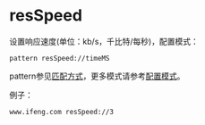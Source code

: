 # resSpeed

设置响应速度(单位：kb/s，千比特/每秒)，配置模式：

	pattern resSpeed://timeMS
	
pattern参见[匹配方式](../pattern.html)，更多模式请参考[配置模式](../mode.html)。

例子：

	www.ifeng.com resSpeed://3